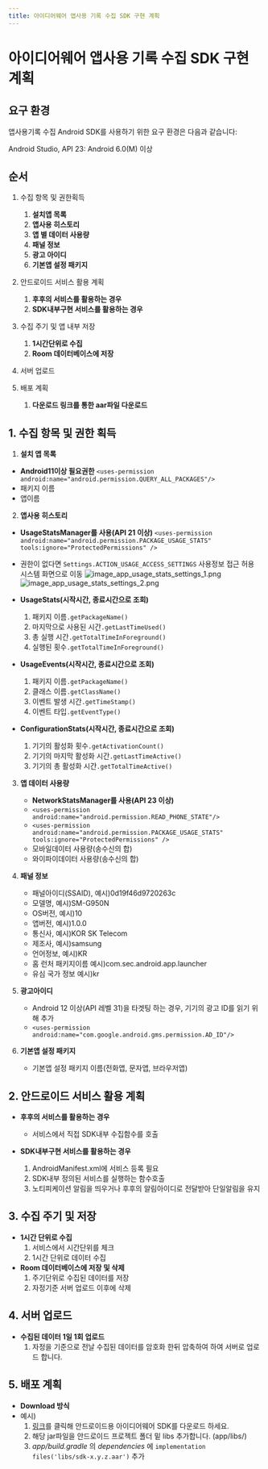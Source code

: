 ```yaml
---
title: 아이디어웨어 앱사용 기록 수집 SDK 구현 계획
---
```


# 아이디어웨어 앱사용 기록 수집 SDK 구현 계획

## 요구 환경

앱사용기록 수집 Android SDK를 사용하기 위한 요구 환경은 다음과 같습니다:

Android Studio,
API 23: Android 6.0(M) 이상

## 순서

1. 수집 항목 및 권한획득
	1. **설치앱 목록**
    2. **앱사용 히스토리**
    3. **앱 별 데이터 사용량**
    4. **패널 정보**
    5. **광고 아이디**
    6. **기본앱 설정 패키지**


2. 안드로이드 서비스 활용 계획
	1. **후후의 서비스를 활용하는 경우**
    2. **SDK내부구현 서비스를 활용하는 경우**


3. 수집 주기 및 앱 내부 저장
    1. **1시간단위로 수집**
    2. **Room 데이터베이스에 저장**


4. 서버 업로드

5. 배포 계획
    1. **다운로드 링크를 통한 aar파일 다운로드**


## 1. **수집 항목 및 권한 획득**

1. **설치 앱 목록**
- **Android11이상 필요권한**
  `<uses-permission android:name="android.permission.QUERY_ALL_PACKAGES"/>`
- 패키지 이름
- 앱이름

2. **앱사용 히스토리**
- **UsageStatsManager를 사용(API 21 이상)**
  `<uses-permission android:name="android.permission.PACKAGE_USAGE_STATS" tools:ignore="ProtectedPermissions" />`
  
- 권한이 없다면 `Settings.ACTION_USAGE_ACCESS_SETTINGS` 사용정보 접근 허용 시스템 화면으로 이동
![image_app_usage_stats_settings_1.png](image_app_usage_stats_settings_1.png)![image_app_usage_stats_settings_2.png](image_app_usage_stats_settings_2.png)

- **UsageStats(시작시간, 종료시간으로 조회)**
    1. 패키지 이름`.getPackageName()`
    2. 마지막으로 사용된 시간`.getLastTimeUsed()`
    3. 총 실행 시간`.getTotalTimeInForeground()`
    4. 실행된 횟수`.getTotalTimeInForeground()`

- **UsageEvents(시작시간, 종료시간으로 조회)**
    1. 패키지 이름`.getPackageName()`
    2. 클래스 이름`.getClassName()`
    3. 이벤트 발생 시간`.getTimeStamp()`
    4. 이벤트 타입`.getEventType()`

- **ConfigurationStats(시작시간, 종료시간으로 조회)**
    1. 기기의 활성화 횟수`.getActivationCount()`
    2. 기기의 마지막 활성화 시간`.getLastTimeActive()`
    3. 기기의 총 활성화 시간`.getTotalTimeActive()`

3. **앱 데이터 사용량**
    - **NetworkStatsManager를 사용(API 23 이상)**
    - `<uses-permission android:name="android.permission.READ_PHONE_STATE"/>`
    - `<uses-permission android:name="android.permission.PACKAGE_USAGE_STATS"
            tools:ignore="ProtectedPermissions" />`
    - 모바일데이터 사용량(송수신의 합)
    - 와이파이데이터 사용량(송수신의 합)

4. **패널 정보**
    - 패널아이디(SSAID), 예시)0d19f46d9720263c
    - 모델명, 예시)SM-G950N
    - OS버전, 예시)10
    - 앱버전, 예시)1.0.0
    - 통신사, 예시)KOR SK Telecom
    - 제조사, 예시)samsung
    - 언어정보, 예시)KR
    - 홈 런처 패키지이름 예시)com.sec.android.app.launcher
    - 유심 국가 정보 예시)kr

5. **광고아이디**
    - Android 12 이상(API 레벨 31)을 타겟팅 하는 경우, 기기의 광고 ID를 읽기 위해 추가
    - `<uses-permission android:name="com.google.android.gms.permission.AD_ID"/>`

6. **기본앱 설정 패키지**
    - 기본앱 설정 패키지 이름(전화앱, 문자앱, 브라우저앱)

## 2. **안드로이드 서비스 활용 계획**
- **후후의 서비스를 활용하는 경우**	
    - 서비스에서 직접 SDK내부 수집함수를 호출

- **SDK내부구현 서비스를 활용하는 경우**	
    1. AndroidManifest.xml에 서비스 등록 필요
    2. SDK내부 정의된 서비스를 실행하는 함수호출
    3. 노티피케이션 알림을 띄우거나 후후의 알림아이디로 전달받아 단일알림을 유지

## 3. **수집 주기 및 저장**
- **1시간 단위로 수집**	
    1. 서비스에서 시간단위를 체크
    2. 1시간 단위로 데이터 수집 
- **Room 데이터베이스에 저장 및 삭제**	
    1. 주기단위로 수집된 데이터를 저장
    2. 자정기준 서버 업로드 이후에 삭제

## 4. **서버 업로드**
- **수집된 데이터 1일 1회 업로드**	
    1. 자정을 기준으로 전날 수집된 데이터를 암호화 한뒤 압축하여 하여 서버로 업로드 합니다.

## 5. **배포 계획**
- **Download 방식**
- 예시)
    1. [링크](https://ideaware-mobile.s3.ap-northeast-2.amazonaws.com/sdks/sdk-1.0.0.aar)를 클릭해 안드로이드용 아이디어웨어 SDK를 다운로드 하세요.
    2. 해당 jar파일을 안드로이드 프로젝트 폴더 밑 libs 추가합니다. (app/libs/)
    3. *app/build.gradle* 의 *dependencies* 에 `implementation files('libs/sdk-x.y.z.aar')` 추가
